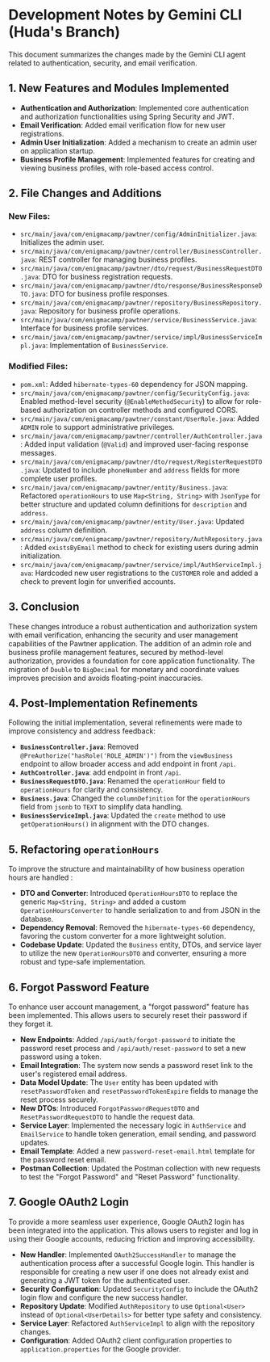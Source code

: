 # Development Notes by Gemini CLI (Huda's Branch)

This document summarizes the changes made by the Gemini CLI agent related to authentication, security, and email verification.

## 1. New Features and Modules Implemented

- **Authentication and Authorization**: Implemented core authentication and authorization functionalities using Spring Security and JWT.
- **Email Verification**: Added email verification flow for new user registrations.
- **Admin User Initialization**: Added a mechanism to create an admin user on application startup.
- **Business Profile Management**: Implemented features for creating and viewing business profiles, with role-based access control.

## 2. File Changes and Additions

### New Files:

- `src/main/java/com/enigmacamp/pawtner/config/AdminInitializer.java`: Initializes the admin user.
- `src/main/java/com/enigmacamp/pawtner/controller/BusinessController.java`: REST controller for managing business profiles.
- `src/main/java/com/enigmacamp/pawtner/dto/request/BusinessRequestDTO.java`: DTO for business registration requests.
- `src/main/java/com/enigmacamp/pawtner/dto/response/BusinessResponseDTO.java`: DTO for business profile responses.
- `src/main/java/com/enigmacamp/pawtner/repository/BusinessRepository.java`: Repository for business profile operations.
- `src/main/java/com/enigmacamp/pawtner/service/BusinessService.java`: Interface for business profile services.
- `src/main/java/com/enigmacamp/pawtner/service/impl/BusinessServiceImpl.java`: Implementation of `BusinessService`.

### Modified Files:

- `pom.xml`: Added `hibernate-types-60` dependency for JSON mapping.
- `src/main/java/com/enigmacamp/pawtner/config/SecurityConfig.java`: Enabled method-level security (`@EnableMethodSecurity`) to allow for role-based authorization on controller methods and configured CORS.
- `src/main/java/com/enigmacamp/pawtner/constant/UserRole.java`: Added `ADMIN` role to support administrative privileges.
- `src/main/java/com/enigmacamp/pawtner/controller/AuthController.java`: Added input validation (`@Valid`) and improved user-facing response messages.
- `src/main/java/com/enigmacamp/pawtner/dto/request/RegisterRequestDTO.java`: Updated to include `phoneNumber` and `address` fields for more complete user profiles.
- `src/main/java/com/enigmacamp/pawtner/entity/Business.java`: Refactored `operationHours` to use `Map<String, String>` with `JsonType` for better structure and updated column definitions for `description` and `address`.
- `src/main/java/com/enigmacamp/pawtner/entity/User.java`: Updated `address` column definition.
- `src/main/java/com/enigmacamp/pawtner/repository/AuthRepository.java`: Added `existsByEmail` method to check for existing users during admin initialization.
- `src/main/java/com/enigmacamp/pawtner/service/impl/AuthServiceImpl.java`: Hardcoded new user registrations to the `CUSTOMER` role and added a check to prevent login for unverified accounts.

## 3. Conclusion

These changes introduce a robust authentication and authorization system with email verification, enhancing the security and user management capabilities of the Pawtner application. The addition of an admin role and business profile management features, secured by method-level authorization, provides a foundation for core application functionality. The migration of `Double` to `BigDecimal` for monetary and coordinate values improves precision and avoids floating-point inaccuracies.

## 4. Post-Implementation Refinements

Following the initial implementation, several refinements were made to improve consistency and address feedback:

- **`BusinessController.java`**: Removed `@PreAuthorize("hasRole('ROLE_ADMIN')")` from the `viewBusiness` endpoint to allow broader access and add endpoint in front `/api`.
- **`AuthController.java`**: add endpoint in front `/api`.
- **`BusinessRequestDTO.java`**: Renamed the `operationHour` field to `operationHours` for clarity and consistency.
- **`Business.java`**: Changed the `columnDefinition` for the `operationHours` field from `jsonb` to `TEXT` to simplify data handling.
- **`BusinessServiceImpl.java`**: Updated the `create` method to use `getOperationHours()` in alignment with the DTO changes.

## 5. Refactoring `operationHours`

To improve the structure and maintainability of how business operation hours are handled :

- **DTO and Converter**: Introduced `OperationHoursDTO` to replace the generic `Map<String, String>` and added a custom `OperationHoursConverter` to handle serialization to and from JSON in the database.
- **Dependency Removal**: Removed the `hibernate-types-60` dependency, favoring the custom converter for a more lightweight solution.
- **Codebase Update**: Updated the `Business` entity, DTOs, and service layer to utilize the new `OperationHoursDTO` and converter, ensuring a more robust and type-safe implementation.

## 6. Forgot Password Feature

To enhance user account management, a "forgot password" feature has been implemented. This allows users to securely reset their password if they forget it.

- **New Endpoints**: Added `/api/auth/forgot-password` to initiate the password reset process and `/api/auth/reset-password` to set a new password using a token.
- **Email Integration**: The system now sends a password reset link to the user's registered email address.
- **Data Model Update**: The `User` entity has been updated with `resetPasswordToken` and `resetPasswordTokenExpire` fields to manage the reset process securely.
- **New DTOs**: Introduced `ForgotPasswordRequestDTO` and `ResetPasswordRequestDTO` to handle the request data.
- **Service Layer**: Implemented the necessary logic in `AuthService` and `EmailService` to handle token generation, email sending, and password updates.
- **Email Template**: Added a new `password-reset-email.html` template for the password reset email.
- **Postman Collection**: Updated the Postman collection with new requests to test the "Forgot Password" and "Reset Password" functionality.

## 7. Google OAuth2 Login

To provide a more seamless user experience, Google OAuth2 login has been integrated into the application. This allows users to register and log in using their Google accounts, reducing friction and improving accessibility.

- **New Handler**: Implemented `OAuth2SuccessHandler` to manage the authentication process after a successful Google login. This handler is responsible for creating a new user if one does not already exist and generating a JWT token for the authenticated user.
- **Security Configuration**: Updated `SecurityConfig` to include the OAuth2 login flow and configure the new success handler.
- **Repository Update**: Modified `AuthRepository` to use `Optional<User>` instead of `Optional<UserDetails>` for better type safety and consistency.
- **Service Layer**: Refactored `AuthServiceImpl` to align with the repository changes.
- **Configuration**: Added OAuth2 client configuration properties to `application.properties` for the Google provider.